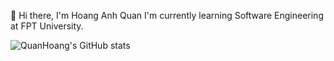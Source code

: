 👋 Hi there, I'm Hoang Anh Quan
I'm currently learning Software Engineering at FPT University.

![QuanHoang's GitHub stats](https://github-readme-stats.vercel.app/api?username=anuraghazra&show_icons=true&theme=radical)

